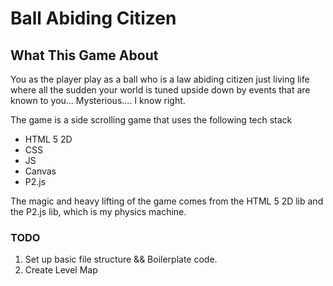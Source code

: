 # Ball Abiding Citizen

## What This Game About

You as the player play as a ball who is a law abiding citizen just living life where all the sudden your world is tuned upside down by events that are known to you... Mysterious.... I know right.

The game is a side scrolling game that uses the following tech stack

- HTML 5 2D
- CSS
- JS
- Canvas
- P2.js

The magic and heavy lifting of the game comes from the HTML 5 2D lib and the P2.js lib, which is my physics machine.

### TODO

1. Set up basic file structure && Boilerplate code.
2. Create Level Map
